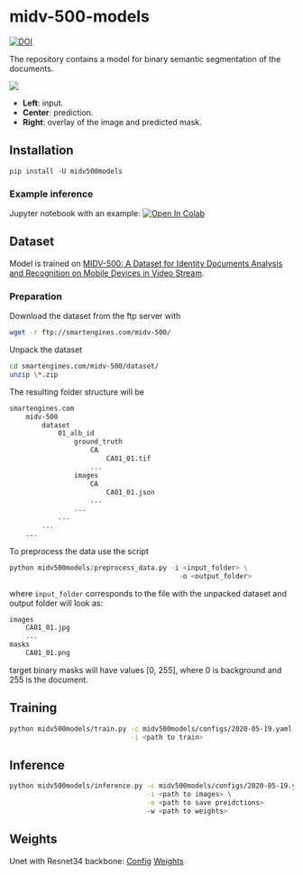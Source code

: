 # midv-500-models
[![DOI](https://zenodo.org/badge/265323358.svg)](https://zenodo.org/badge/latestdoi/265323358)

The repository contains a model for binary semantic segmentation of the documents.

![](https://habrastorage.org/webt/gy/-t/xn/gy-txnzezlnurcwwlv7q5vs77x4.jpeg)

* **Left**: input.
* **Center**: prediction.
* **Right**: overlay of the image and predicted mask.


## Installation

`pip install -U midv500models`

### Example inference

Jupyter notebook with an example: [![Open In Colab](https://colab.research.google.com/assets/colab-badge.svg)](https://colab.research.google.com/drive/1lNv88MJOKgc-50XeYcHlJODpvT2JF9ru?usp=sharing)

## Dataset
Model is trained on [MIDV-500: A Dataset for Identity Documents Analysis and Recognition on Mobile Devices in Video Stream](https://arxiv.org/abs/1807.05786).

### Preparation

Download the dataset from the ftp server with
```bash
wget -r ftp://smartengines.com/midv-500/
```

Unpack the dataset
```bash
cd smartengines.com/midv-500/dataset/
unzip \*.zip
```

The resulting folder structure will be

```bash
smartengines.com
    midv-500
        dataset
            01_alb_id
                ground_truth
                    CA
                        CA01_01.tif
                    ...
                images
                    CA
                        CA01_01.json
                    ...
                ...
            ...
        ...
    ...
```

To preprocess the data use the script
```python
python midv500models/preprocess_data.py -i <input_folder> \
                                          -o <output_folder>
```

where `input_folder` corresponds to the file with the unpacked dataset and output folder will look as:

```bash
images
    CA01_01.jpg
    ...
masks
    CA01_01.png
```

target binary masks will have values \[0, 255\], where 0 is background and 255 is the document.

## Training

```bash
python midv500models/train.py -c midv500models/configs/2020-05-19.yaml \
                              -i <path to train>
```

## Inference

```bash
python midv500models/inference.py -c midv500models/configs/2020-05-19.yaml \
                                  -i <path to images> \
                                  -o <path to save preidctions>
                                  -w <path to weights>
```

## Weights
Unet with Resnet34 backbone: [Config](midv500models/configs/2020-05-19.yaml) [Weights](Unet_Resnet34.pth)
